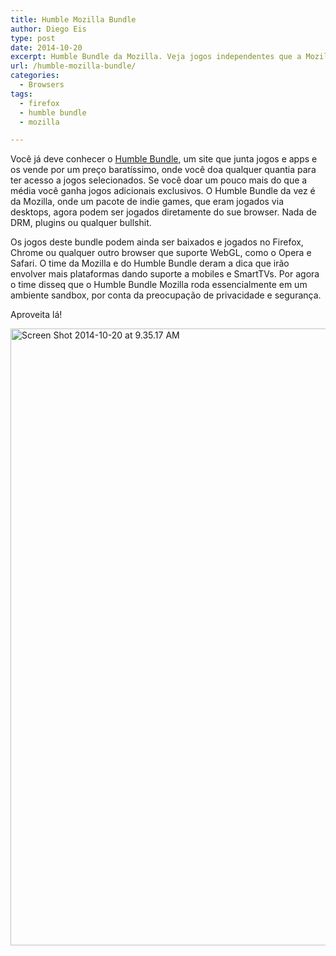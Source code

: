 ```yaml
---
title: Humble Mozilla Bundle
author: Diego Eis
type: post
date: 2014-10-20
excerpt: Humble Bundle da Mozilla. Veja jogos independentes que a Mozilla está oferecendo no pacote.
url: /humble-mozilla-bundle/
categories:
  - Browsers
tags:
  - firefox
  - humble bundle
  - mozilla

---
```

Você já deve conhecer o [Humble Bundle][1], um site que junta jogos e apps e os vende por um preço baratíssimo, onde você doa qualquer quantia para ter acesso a jogos selecionados. Se você doar um pouco mais do que a média você ganha jogos adicionais exclusivos. O Humble Bundle da vez é da Mozilla, onde um pacote de indie games, que eram jogados via desktops, agora podem ser jogados diretamente do sue browser. Nada de DRM, plugins ou qualquer bullshit.

Os jogos deste bundle podem ainda ser baixados e jogados no Firefox, Chrome ou qualquer outro browser que suporte WebGL, como o Opera e Safari. O time da Mozilla e do Humble Bundle deram a dica que irão envolver mais plataformas dando suporte a mobiles e SmartTVs. Por agora o time disseq que o Humble Bundle Mozilla roda essencialmente em um ambiente sandbox, por conta da preocupação de privacidade e segurança.

Aproveita lá!

<img src="http://tableless.com.br/uploads/2014/10/Screen-Shot-2014-10-20-at-9.35.17-AM.png" alt="Screen Shot 2014-10-20 at 9.35.17 AM" width="1064" height="987" class="alignnone size-full wp-image-44869" srcset="uploads/2014/10/Screen-Shot-2014-10-20-at-9.35.17-AM.png 1064w, uploads/2014/10/Screen-Shot-2014-10-20-at-9.35.17-AM-149x139.png 149w, uploads/2014/10/Screen-Shot-2014-10-20-at-9.35.17-AM-400x371.png 400w" sizes="(max-width: 1064px) 100vw, 1064px" />

 [1]: https://www.humblebundle.com/